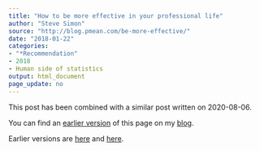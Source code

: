 ```yaml
---
title: "How to be more effective in your professional life"
author: "Steve Simon"
source: "http://blog.pmean.com/be-more-effective/"
date: "2018-01-22"
categories:
- "*Recommendation"
- 2018
- Human side of statistics
output: html_document
page_update: no
---
```


This post has been combined with a similar post written on 2020-08-06.

You can find an [earlier version][sim1] of this page on my [blog][sim2].

[sim1]: http://blog.pmean.com/effective-consulting/
[sim2]: http://blog.pmean.com
Earlier versions are [here][sim1] and [here][sim2].
 
[sim1]: http://blog.pmean.com/be-more-effective/
[sim2]: http://new.pmean.com/moved-page-be-more-effective/
 
